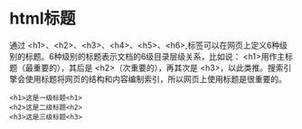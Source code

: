 # html标题

通过 &lt;h1&gt;、&lt;h2&gt;、&lt;h3&gt;、&lt;h4&gt;、&lt;h5&gt;、&lt;h6&gt;,标签可以在网页上定义6种级别的标题。6种级别的标题表示文档的6级目录层级关系，比如说： &lt;h1&gt;用作主标题（最重要的），其后是 &lt;h2&gt;（次重要的），再其次是 &lt;h3&gt;，以此类推。搜索引擎会使用标题将网页的结构和内容编制索引，所以网页上使用标题是很重要的。

```
<h1>这是一级标题<h1>
<h2>这是二级标题<h2>
<h3>这是三级标题<h3>
```

